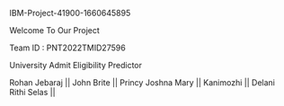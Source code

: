 IBM-Project-41900-1660645895

Welcome To Our Project

Team ID : PNT2022TMID27596

University Admit Eligibility Predictor

Rohan Jebaraj || John Brite || Princy Joshna Mary || Kanimozhi || Delani Rithi Selas ||
